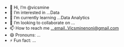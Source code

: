 - 👋 Hi, I’m @vicsmine
- 👀 I’m interested in ...Data
- 🌱 I’m currently learning ...Data Analytics
- 💞️ I’m looking to collaborate on ...
- 📫 How to reach me ...email..Vicsminenoni@gmail.com
- 😄 Pronouns: ...
- ⚡ Fun fact: ...

<!---
vicsmine/vicsmine is a ✨ special ✨ repository because its `README.md` (this file) appears on your GitHub profile.
You can click the Preview link to take a look at your changes.
--->
